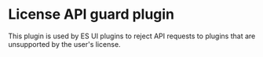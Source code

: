 # License API guard plugin

This plugin is used by ES UI plugins to reject API requests to plugins that are unsupported by the user's license.